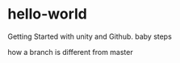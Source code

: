 # hello-world
Getting Started with unity and Github. baby steps



how a branch is different from master
